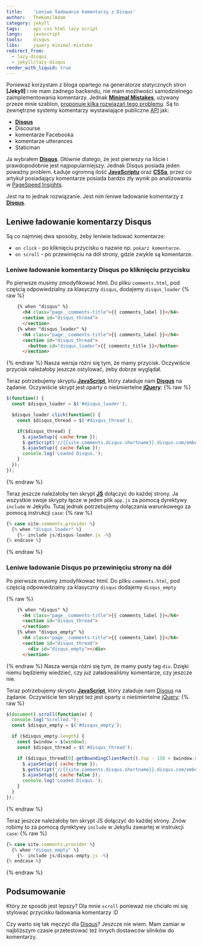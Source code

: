 ```yaml
---
title:    'Leniwe ładowanie komentarzy z Disqus'
author:   TheKamilAdam
category: jekyll
tags:     api css html lazy script
langs:    javascript 
tools:    disqus
libs:     jquery minimal-mistake
redirect_from:
  - lazy-disqus
  - jekyll/lazy-disqus
render_with_liquid: true  
---
```


Ponieważ korzystam z bloga opartego na generatorze statycznych stron **[Jekyll]** 
i nie mam żadnego backendu,
nie mam możliwości samodzielnego zaimplementowania komentarzy.
Jednak **[Minimal Mistakes]**,
używany przeze mnie szablon,
[proponuje kilka rozwiązań tego problemu](https://mmistakes.github.io/minimal-mistakes/docs/configuration/#comments).
Są to zewnętrzne systemy komentarzy wystawiające publiczne [API] jak:
* **[Disqus]**
* Discourse
* komentarze Facebooka 
* komentarze utterances  
* Staticman


Ja wybrałem **[Disqus]**.
Głównie dlatego,
że jest pierwszy na liście i prawdopodobnie jest najpopularniejszy.
Jednak Disqus posiada jeden poważny problem.
Ładuje ogromną ilość **[JavaScriptu]** oraz **[CSSa]**,
przez co artykuł posiadający komentarze posiada bardzo zły wynik po analizowaniu w [PageSpeed Insights](https://developers.google.com/speed/pagespeed/insights).

Jest na to jednak rozwiązanie.
Jest nim leniwe ładowanie komentarzy z **[Disqus]**.

## Leniwe ładowanie komentarzy Disqus

Są co najmniej dwa sposoby, żeby leniwie ładować komentarze:
* `on click`  - po kliknięciu przycisku o nazwie np. `pokarz komentarze`.
* `on scroll` - po przewinięciu na dół strony, gdzie zwykle są komentarze.

### Leniwe ładowanie komentarzy Disqus po kliknięciu przycisku

Po pierwsze musimy zmodyfikować html.
Do pliku `comments.html`, 
pod częścią odpowiedzialny za klasyczny `disqus`, dodajemy `disqus_loader`
{% raw %}
```html
    {% when "disqus" %}
      <h4 class="page__comments-title">{{ comments_label }}</h4>
      <section id="disqus_thread">
      </section>
    {% when "disqus_loader" %}
      <h4 class="page__comments-title">{{ comments_label }}</h4>
      <section id="disqus_thread">
        <button id="disqus_loader">{{ comments_title }}</button>
      </section>
```
{% endraw %}
Nasza wersja różni się tym,
że mamy przycisk.
Oczywiście przycisk należałoby jeszcze ostylować,
żeby dobrze wyglądał.

Teraz potrzebujemy skryptu **[JavaScript]**, który załaduje nam **[Disqus]** na żądanie.
Oczywiście skrypt jest oparty o nieśmiertelne **[jQuery]**:
{% raw %}
```javascript
$(function() {
  const $disqus_loader = $('#disqus_loader');

  $disqus_loader.click(function() {
    const $disqus_thread = $('#disqus_thread');

    if($disqus_thread) {
      $.ajaxSetup({ cache:true });
      $.getScript('//{{site.comments.disqus.shortname}}.disqus.com/embed.js');
      $.ajaxSetup({ cache:false });
      console.log('Loaded Disqus.');
    }
  });
});
```
{% endraw %}

Teraz jeszcze należałoby ten skrypt **[JS]** dołączyć do każdej strony.
Ja wszystkie swoje skrypty łącze w jeden plik `app.js` za pomocą dyrektywy `include` w Jekyllu.
Tutaj jednak potrzebujemy dołączania warunkowego za pomocą instrukcji `case`:
{% raw %}
```javascript
{% case site.comments.provider %}
  {% when "disqus_loader" %}
    {%- include js/disqus-loader.js -%}
{% endcase %}
```
{% endraw %}

### Leniwe ładowanie Disqus po przewinięciu strony na dół

Po pierwsze musimy zmodyfikować html.
Do pliku `comments.html`, pod częścią odpowiedzialny za klasyczny `disqus` dodajemy `disqus_empty`

{% raw %}
```html
    {% when "disqus" %}
      <h4 class="page__comments-title">{{ comments_label }}</h4>
      <section id="disqus_thread">
      </section>
    {% when "disqus_empty" %}
      <h4 class="page__comments-title">{{ comments_label }}</h4>
      <section id="disqus_thread">
        <div id="disqus_empty"></div>
      </section>

```
{% endraw %}
Nasza wersja różni się tym, że mamy pusty tag `div`.
Dzięki niemu będziemy wiedzieć,
czy już załadowaliśmy komentarze,
czy jeszcze nie.

Teraz potrzebujemy skryptu **[JavaScript]**, który załaduje nam [Disqus] na żądanie.
Oczywiście ten skrypt też jest oparty o nieśmiertelne [jQuery]:
{% raw %}
```javascript
$(document).scroll(function(e) {
  console.log("Scrolled.");
  const $disqus_empty = $('#disqus_empty');

  if ($disqus_empty.length) {
    const $window = $(window);
    const $disqus_thread = $('#disqus_thread');

    if ($disqus_thread[0].getBoundingClientRect().top - 150 < $window.scrollTop()) {
      $.ajaxSetup({ cache:true });
      $.getScript('//{{site.comments.disqus.shortname}}.disqus.com/embed.js');
      $.ajaxSetup({ cache:false });
      console.log('Loaded Disqus.');
    }
  }
});
```
{% endraw %}

Teraz jeszcze należałoby ten skrypt JS dołączyć do każdej strony.
Znów robimy to za pomocą dyrektywy `include` w Jekyllu zawartej w instrukcji `case`:
{% raw %}
```javascript
{% case site.comments.provider %}
  {% when "disqus_empty" %}
    {%- include js/disqus-empty.js -%}
{% endcase %}
```
{% endraw %}

## Podsumowanie

Który ze sposób jest lepszy?
Dla mnie `scroll` ponieważ nie chciało mi się stylować przycisku ładowania komentarzy :D

Czy warto się tak męczyć dla [Disqus]?
Jeszcze nie wiem.
Mam zamiar w najbliższym czasie przetestować też innych dostawców silników do komentarzy.

[JavaScript]:       /langs/javascript
[JavaScriptu]:      /langs/javascript
[JS]:               /langs/javascript

[jQuery]:           /libs/jquery
[minimal mistakes]: /libs/minimal-mistakes

[disqus]:           /tools/disqus

[api]:              /tags/api
[css]:              /tags/css
[cssa]:             /tags/css
[html]:             /tags/html
[lazy]:             /tags/lazy
[script]:           /tags/script
